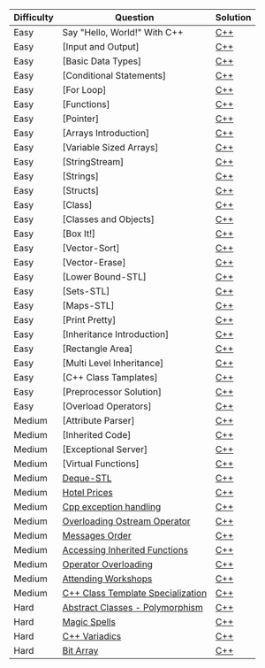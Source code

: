|Difficulty|Question|Solution|
|-|-|-|
|Easy|Say "Hello, World!" With C++|[C++](https://)
|Easy|[Input and Output]|[C++](https://)
|Easy|[Basic Data Types]|[C++](https://)
|Easy|[Conditional Statements]|[C++](https://)
|Easy|[For Loop]|[C++](https://)
|Easy|[Functions]|[C++](https://)
|Easy|[Pointer]|[C++](https://)
|Easy|[Arrays Introduction]|[C++](https://)
|Easy|[Variable Sized Arrays]|[C++](https://)
|Easy|[StringStream]|[C++](https://)
|Easy|[Strings]|[C++](https://)
|Easy|[Structs]|[C++](https://)
|Easy|[Class]|[C++](https://)
|Easy|[Classes and Objects]|[C++](https://)
|Easy|[Box It!]|[C++](https://)
|Easy|[Vector-Sort]|[C++](https://)
|Easy|[Vector-Erase]|[C++](https://)
|Easy|[Lower Bound-STL]|[C++](https://)
|Easy|[Sets-STL]|[C++](https://)
|Easy|[Maps-STL]|[C++](https://)
|Easy|[Print Pretty]|[C++](https://)
|Easy|[Inheritance Introduction]|[C++](https://)
|Easy|[Rectangle Area]|[C++](https://)
|Easy|[Multi Level Inheritance]|[C++](https://)
|Easy|[C++ Class Tamplates]|[C++](https://)
|Easy|[Preprocessor Solution]|[C++](https://)
|Easy|[Overload Operators]|[C++](https://)
|Medium|[Attribute Parser]|[C++](https://)
|Medium|[Inherited Code]|[C++](https://)
|Medium|[Exceptional Server]|[C++](https://)
|Medium|[Virtual Functions]|[C++](https://)
|Medium|[Deque-STL](https://www.hackerrank.com/challenges/deque-stl/problem?isFullScreen=true)|[C++](https://)
|Medium|[Hotel Prices](https://www.hackerrank.com/challenges/hotel-prices/problem?isFullScreen=true)|[C++](https://)
|Medium|[Cpp exception handling](https://www.hackerrank.com/challenges/cpp-exception-handling/problem?isFullScreen=true)|[C++](https://)
|Medium|[Overloading Ostream Operator](https://www.hackerrank.com/challenges/overloading-ostream-operator/problem?isFullScreen=true)|[C++](https://)
|Medium|[Messages Order](https://www.hackerrank.com/challenges/messages-order/problem?isFullScreen=true)|[C++](https://)
|Medium|[Accessing Inherited Functions](https://www.hackerrank.com/challenges/accessing-inherited-functions/problem?isFullScreen=true)|[C++](https://)
|Medium|[Operator Overloading](https://www.hackerrank.com/challenges/operator-overloading/problem?isFullScreen=true)|[C++](https://)
|Medium|[Attending Workshops](https://www.hackerrank.com/challenges/attending-workshops/problem?isFullScreen=true)|[C++](https://)
|Medium|[C++ Class Template Specialization](https://www.hackerrank.com/challenges/cpp-class-template-specialization/problem?isFullScreen=true)|[C++](https://)
|Hard|[Abstract Classes - Polymorphism](https://www.hackerrank.com/challenges/abstract-classes-polymorphism/problem?isFullScreen=true)|[C++](https://)
|Hard|[Magic Spells](https://www.hackerrank.com/challenges/magic-spells/problem?isFullScreen=true)|[C++](https://)
|Hard|[C++ Variadics](https://www.hackerrank.com/challenges/cpp-variadics/problem?isFullScreen=true)|[C++](https://)
|Hard|[Bit Array](https://www.hackerrank.com/challenges/bitset-1/problem?isFullScreen=true)|[C++](https://)

